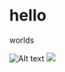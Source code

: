 
hello
=====

worlds


![Alt text](http://potherca.github.io/StackOverflow/question-13808020-include-an-svg-hosted-on-github-in-markdown/controllers_brief.svg)
<img src="http://potherca.github.io/StackOverflow/question-13808020-include-an-svg-hosted-on-github-in-markdown/controllers_brief.svg">
